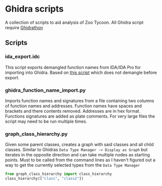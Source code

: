# Ghidra scripts

A collection of scripts to aid analysis of Zoo Tycoon. All Ghidra script require [Ghidrathon](https://github.com/mandiant/Ghidrathon)

## Scripts

### ida_export.idc
This script exports demangled function names from IDA/IDA Pro for importing into Ghidra. Based on [this script](https://gist.github.com/hax0kartik/e358ce447a4537bcef534aa8de84817c) which does not demangle before export.

### ghidra_function_name_import.py
Imports function names and signatures from a file containing two columns of function names and addresses. Function names have spaces and brackets and there contents removed. Addresses are in hex format. Functions signatures are added as plate comments.
For very large files the script may need to be run multiple times.

### graph_class_hierarchy.py
Given some parent classes, creates a graph with said classes and all child classes. Similar to Ghidras `Data Type Manager -> Display as Graph` but iterates in the opposite direction and can take multiple nodes as starting points. 
Must to be called from the command lines as I haven't figured out a way to get the currently selected types from the `Data Type Manager`

```python
from graph_class_hierarchy import class_hierarchy
class_hierarchy(["class", "class2"])
```